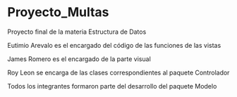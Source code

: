 # Proyecto_Multas
Proyecto final de la materia Estructura de Datos


Eutimio Arevalo es el encargado del código de las funciones de las vistas



James Romero es el encargado de la parte visual



Roy Leon se encarga de las clases correspondientes al paquete Controlador




Todos los integrantes formaron parte del desarrollo del paquete Modelo
